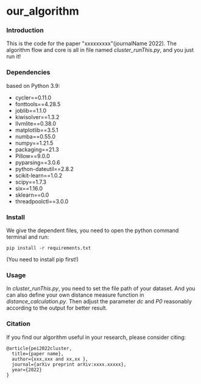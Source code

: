 # our_algorithm

### Introduction
This is the code for the paper "xxxxxxxxx"(journalName 2022).
The algorithm flow and core is all in file named *cluster_runThis.py*, and you just run it!


### Dependencies
based on Python 3.9:

- cycler==0.11.0
- fonttools==4.28.5
- joblib==1.1.0
- kiwisolver==1.3.2
- llvmlite==0.38.0
- matplotlib==3.5.1
- numba==0.55.0
- numpy==1.21.5
- packaging==21.3
- Pillow==9.0.0
- pyparsing==3.0.6
- python-dateutil==2.8.2
- scikit-learn==1.0.2
- scipy==1.7.3
- six==1.16.0
- sklearn==0.0
- threadpoolctl==3.0.0



### Install

We give the dependent files, you need to open the python command terminal and run:

`pip install -r requirements.txt`

(You need to install pip first!)

### Usage

In *cluster_runThis.py*, you need to set the file path of your dataset. And you can also define your own distance measure function in *distance_calculation.py*. Then adjust the parameter *dc*  and  *P0* reasonably according to the output for better result.

### Citation

If you find our algorithm useful in your research, please consider citing:

```
@article{pei2022cluster,
  title={paper name},
  author={xxx,xxx and xx,xx },
  journal={arXiv preprint arXiv:xxxx.xxxxx},
  year={2022}
}
```
